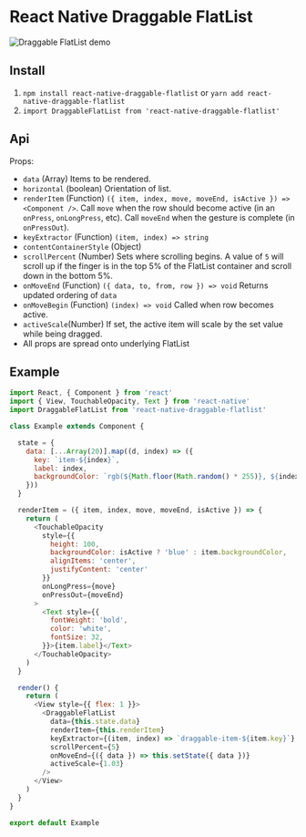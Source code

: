 # React Native Draggable FlatList

![Draggable FlatList demo](https://i.imgur.com/XmUcN4Z.gif)

## Install

1. `npm install react-native-draggable-flatlist` or `yarn add react-native-draggable-flatlist`
2. `import DraggableFlatList from 'react-native-draggable-flatlist'`  

## Api

Props:
- `data` (Array) Items to be rendered.
- `horizontal` (boolean) Orientation of list.
- `renderItem` (Function) `({ item, index, move, moveEnd, isActive }) => <Component />`. Call `move` when the row should become active (in an `onPress`, `onLongPress`, etc). Call `moveEnd` when the gesture is complete (in `onPressOut`).
- `keyExtractor` (Function) `(item, index) => string`
- `contentContainerStyle` (Object)
- `scrollPercent` (Number) Sets where scrolling begins. A value of `5` will scroll up if the finger is in the top 5% of the FlatList container and scroll down in the bottom 5%. 
- `onMoveEnd` (Function) `({ data, to, from, row }) => void` Returns updated ordering of `data` 
- `onMoveBegin` (Function) `(index) => void` Called when row becomes active.
- `activeScale`(Number) If set, the active item will scale by the set value while being dragged.
- All props are spread onto underlying FlatList


## Example

```javascript
import React, { Component } from 'react'
import { View, TouchableOpacity, Text } from 'react-native'
import DraggableFlatList from 'react-native-draggable-flatlist'

class Example extends Component {

  state = {
    data: [...Array(20)].map((d, index) => ({
      key: `item-${index}`,
      label: index,
      backgroundColor: `rgb(${Math.floor(Math.random() * 255)}, ${index * 5}, ${132})`,
    }))
  }

  renderItem = ({ item, index, move, moveEnd, isActive }) => {
    return (
      <TouchableOpacity
        style={{ 
          height: 100, 
          backgroundColor: isActive ? 'blue' : item.backgroundColor,
          alignItems: 'center', 
          justifyContent: 'center' 
        }}
        onLongPress={move}
        onPressOut={moveEnd}
      >
        <Text style={{ 
          fontWeight: 'bold', 
          color: 'white',
          fontSize: 32,
        }}>{item.label}</Text>
      </TouchableOpacity>
    )
  }

  render() {
    return (
      <View style={{ flex: 1 }}>
        <DraggableFlatList
          data={this.state.data}
          renderItem={this.renderItem}
          keyExtractor={(item, index) => `draggable-item-${item.key}`}
          scrollPercent={5}
          onMoveEnd={({ data }) => this.setState({ data })}
          activeScale={1.03}
        />
      </View>
    )
  }
}

export default Example
```

